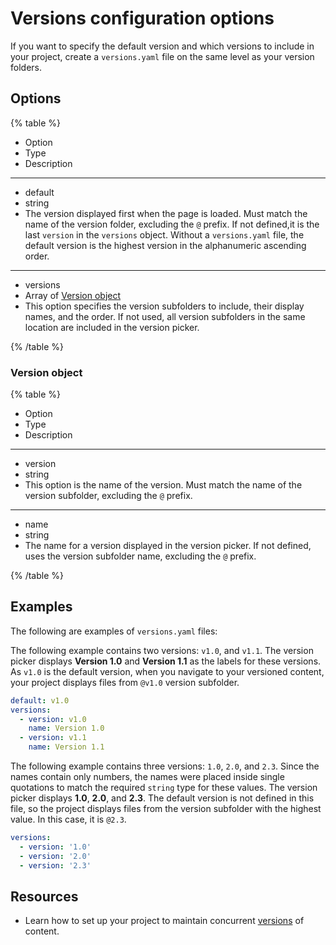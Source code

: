 # Versions configuration options

If you want to specify the default version and which versions to include in your project, create a `versions.yaml` file on the same level as your version folders.

## Options

{% table %}

- Option
- Type
- Description

---

- default
- string
- The version displayed first when the page is loaded. Must match the name of the version folder, excluding the `@` prefix. If not defined,it is the last `version` in the `versions` object. Without a `versions.yaml` file, the default version is the highest version in the alphanumeric ascending order.

---

- versions
- Array of [Version object](#version-object)
- This option specifies the version subfolders to include, their display names, and the order. If not used, all version subfolders in the same location are included in the version picker.

{% /table %}

### Version object

{% table %}

- Option
- Type
- Description

---

- version
- string
- This option is the name of the version. Must match the name of the version subfolder, excluding the `@` prefix.

---

- name
- string
- The name for a version displayed in the version picker. If not defined, uses the version subfolder name, excluding the `@` prefix.

{% /table %}

## Examples

The following are examples of `versions.yaml` files:

The following example contains two versions: `v1.0`, and `v1.1`.
The version picker displays **Version 1.0** and **Version 1.1** as the labels for these versions.
As `v1.0` is the default version, when you navigate to your versioned content, your project displays files from `@v1.0` version subfolder.

```yaml
default: v1.0
versions:
  - version: v1.0
    name: Version 1.0
  - version: v1.1
    name: Version 1.1
```

The following example contains three versions: `1.0`, `2.0`, and `2.3`.
Since the names contain only numbers, the names were placed inside single quotations to match the required `string` type for these values.
The version picker displays **1.0**, **2.0**, and **2.3**.
The default version is not defined in this file, so the project displays files from the version subfolder with the highest value.
In this case, it is `@2.3`.

```yaml
versions:
  - version: '1.0'
  - version: '2.0'
  - version: '2.3'
```

## Resources

- Learn how to set up your project to maintain concurrent [versions](./versions.md) of content.
